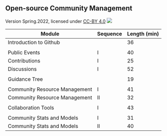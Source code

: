 ## Open-source Community Management 

Version Spring.2022, licensed under [CC-BY 4.0]("https://creativecommons.org/licenses/by/4.0/legalcode")
![](https://rokwirecommunity.web.illinois.edu/cc-by.png)


|   Module                      |   Sequence    |   Length (min)  |
|-------------------------------|---------------|-----------------|    
| Introduction to Github        |               |     36          |
|                               |               |                 |
| Public Events                 |      I        |     40          |
| Contributions                 |      I        |     25          |
| Discussions                   |      I        |     52          |
|                               |               |                 |
| Guidance Tree                 |               |     19          |
|                               |               |                 |
| Community Resource Management |      I        |     41          |
| Community Resource Management |     II        |     32          |
|                               |               |                 |
| Collaboration Tools           |      I        |     43          |
|                               |               |                 |
| Community Stats and Models    |      I        |     31          |
| Community Stats and Models    |     II        |     40          |
